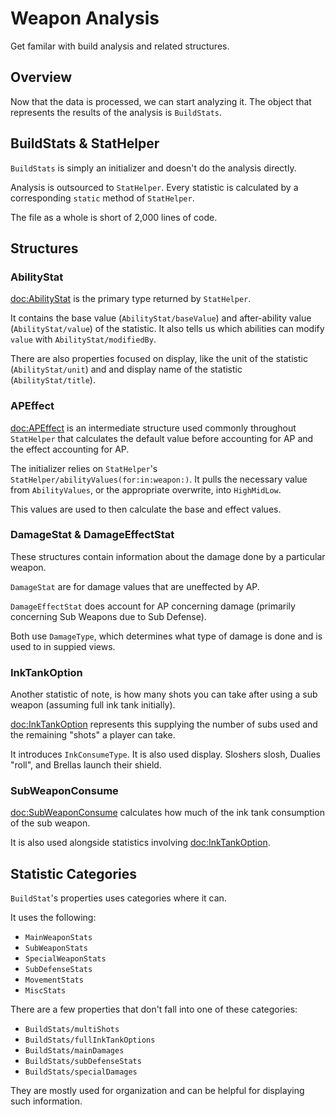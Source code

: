 # Weapon Analysis

Get familar with build analysis and related structures.

## Overview

Now that the data is processed, we can start analyzing it. The object that represents the results of the analysis is ``BuildStats``.

## BuildStats & StatHelper

``BuildStats`` is simply an initializer and doesn't do the analysis directly.

Analysis is outsourced to ``StatHelper``. Every statistic is calculated by a corresponding `static` method of `StatHelper`.

The file as a whole is short of 2,000 lines of code.

## Structures

### AbilityStat

<doc:AbilityStat> is the primary type returned by `StatHelper`.

It contains the base value (``AbilityStat/baseValue``) and after-ability value (``AbilityStat/value``) of the statistic. It also tells us which abilities can modify `value` with ``AbilityStat/modifiedBy``.

There are also properties focused on display, like the unit of the statistic (``AbilityStat/unit``) and and display name of the statistic (``AbilityStat/title``).

### APEffect

<doc:APEffect> is an intermediate structure used commonly throughout `StatHelper` that calculates the default value before accounting for AP and the effect accounting for AP.

The initializer relies on `StatHelper`'s ``StatHelper/abilityValues(for:in:weapon:)``. It pulls the necessary value from ``AbilityValues``, or the appropriate overwrite, into ``HighMidLow``.

This values are used to then calculate the base and effect values.

### DamageStat & DamageEffectStat

These structures contain information about the damage done by a particular weapon.

``DamageStat`` are for damage values that are uneffected by AP.

``DamageEffectStat`` does account for AP concerning damage (primarily concerning Sub Weapons due to Sub Defense).

Both use ``DamageType``, which determines what type of damage is done and is used to in suppied views.

### InkTankOption

Another statistic of note, is how many shots you can take after using a sub weapon (assuming full ink tank initially).

<doc:InkTankOption> represents this supplying the number of subs used and the remaining "shots" a player can take.

It introduces ``InkConsumeType``. It is also used display. Sloshers slosh, Dualies "roll", and Brellas launch their shield.

### SubWeaponConsume

<doc:SubWeaponConsume> calculates how much of the ink tank consumption of the sub weapon.

It is also used alongside statistics involving <doc:InkTankOption>.

## Statistic Categories

`BuildStat`'s properties uses categories where it can.

It uses the following:
- ``MainWeaponStats``
- ``SubWeaponStats``
- ``SpecialWeaponStats``
- ``SubDefenseStats``
- ``MovementStats``
- ``MiscStats``

There are a few properties that don't fall into one of these categories:
- ``BuildStats/multiShots``
- ``BuildStats/fullInkTankOptions``
- ``BuildStats/mainDamages``
- ``BuildStats/subDefenseStats``
- ``BuildStats/specialDamages``

They are mostly used for organization and can be helpful for displaying such information.
